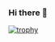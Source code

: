 ### Hi there 👋
[![trophy](https://github-profile-trophy.vercel.app/?username=Nettogrof&theme=onedark)](https://github.com/ryo-ma/github-profile-trophy)
<!--
**Nettogrof/Nettogrof** is a ✨ _special_ ✨ repository because its `README.md` (this file) appears on your GitHub profile.

Here are some ideas to get you started:

- 🔭 I’m currently working on ...
- 🌱 I’m currently learning ...
- 👯 I’m looking to collaborate on ...
- 🤔 I’m looking for help with ...
- 💬 Ask me about ...
- 📫 How to reach me: ...
- 😄 Pronouns: ...
- ⚡ Fun fact: ...
-->
